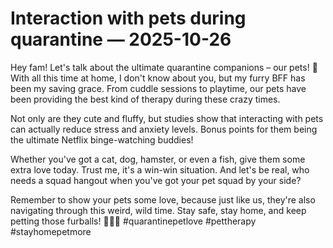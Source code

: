 # Interaction with pets during quarantine — 2025-10-26

Hey fam! Let's talk about the ultimate quarantine companions – our pets! 🐾 With all this time at home, I don't know about you, but my furry BFF has been my saving grace. From cuddle sessions to playtime, our pets have been providing the best kind of therapy during these crazy times.

Not only are they cute and fluffy, but studies show that interacting with pets can actually reduce stress and anxiety levels. Bonus points for them being the ultimate Netflix binge-watching buddies!

Whether you've got a cat, dog, hamster, or even a fish, give them some extra love today. Trust me, it's a win-win situation. And let's be real, who needs a squad hangout when you've got your pet squad by your side?

Remember to show your pets some love, because just like us, they're also navigating through this weird, wild time. Stay safe, stay home, and keep petting those furballs! 🐶🐱✨ #quarantinepetlove #pettherapy #stayhomepetmore
